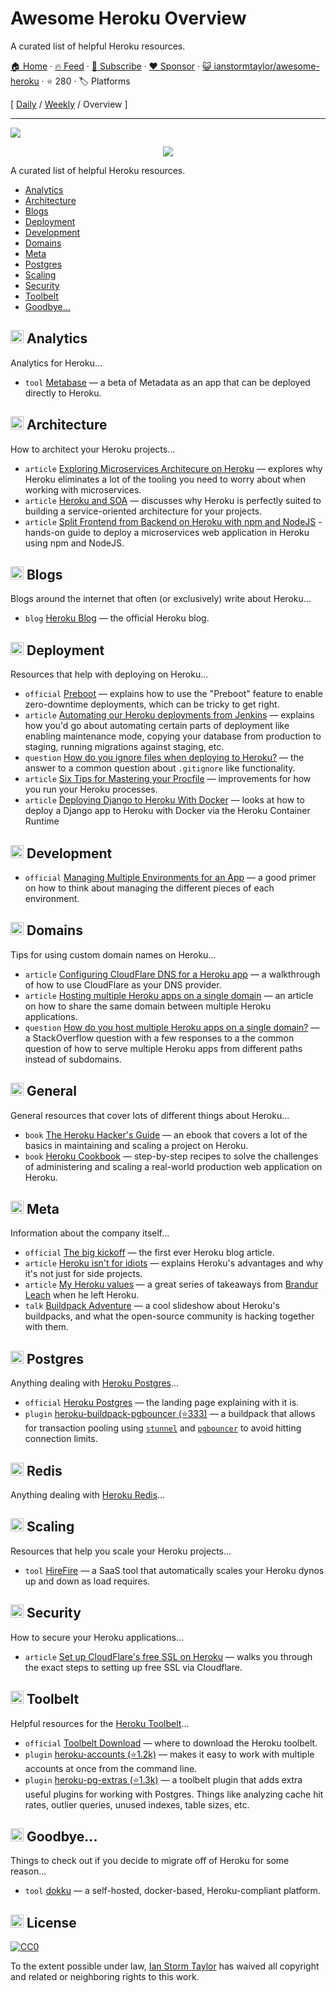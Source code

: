 # Awesome Heroku Overview

A curated list of helpful Heroku resources.

[🏠 Home](/README.md) · [🔥 Feed](https://www.trackawesomelist.com/ianstormtaylor/awesome-heroku/rss.xml) · [📮 Subscribe](https://trackawesomelist.us17.list-manage.com/subscribe?u=d2f0117aa829c83a63ec63c2f&id=36a103854c) · [❤️  Sponsor](https://github.com/sponsors/theowenyoung) · [😺 ianstormtaylor/awesome-heroku](https://github.com/ianstormtaylor/awesome-heroku) · ⭐ 280 · 🏷️ Platforms

[ [Daily](/content/ianstormtaylor/awesome-heroku/README.md) / [Weekly](/content/ianstormtaylor/awesome-heroku/week/README.md) / Overview ]

---

![](https://github.com/ianstormtaylor/awesome-heroku/raw/master/images/banner.png)

<p align="center">
  <a href="https://github.com/sindresorhus/awesome">
    <img src="https://cdn.rawgit.com/sindresorhus/awesome/d7305f38d29fed78fa85652e3a63e154dd8e8829/media/badge.svg" />
  </a>
</p>

A curated list of helpful Heroku resources.

*   [Analytics](#-analytics)
*   [Architecture](#-architecture)
*   [Blogs](#-blogs)
*   [Deployment](#-deployment)
*   [Development](#-development)
*   [Domains](#-domains)
*   [Meta](#-meta)
*   [Postgres](#-postgres)
*   [Scaling](#-scaling)
*   [Security](#-security)
*   [Toolbelt](#-toolbelt)
*   [Goodbye...](#-goodbye)

## <img width="21" height="21" src="https://github.com/ianstormtaylor/awesome-heroku/raw/master/images/analytics.png" /> Analytics

Analytics for Heroku...

*   `tool` [Metabase](http://www.metabase.com/docs/v0.13.3/operations-guide/running-metabase-on-heroku.html) — a beta of Metadata as an app that can be deployed directly to Heroku.

## <img width="21" height="21" src="https://github.com/ianstormtaylor/awesome-heroku/raw/master/images/architecture.png" /> Architecture

How to architect your Heroku projects...

*   `article` [Exploring Microservices Architecure on Heroku](http://blog.codeship.com/exploring-microservices-architecture-on-heroku/) — explores why Heroku eliminates a lot of the tooling you need to worry about when working with microservices.
*   `article` [Heroku and SOA](https://www.rdegges.com/2014/heroku-and-soa/) — discusses why Heroku is perfectly suited to building a service-oriented architecture for your projects.
*   `article` [Split Frontend from Backend on Heroku with npm and NodeJS](https://medium.com/@spygi/scalable-cost-effective-web-architectures-for-heroku-eb8f1f55a4b6) - hands-on guide to deploy a microservices web application in Heroku using npm and NodeJS.

## <img width="21" height="21" src="https://github.com/ianstormtaylor/awesome-heroku/raw/master/images/blogs.png" /> Blogs

Blogs around the internet that often (or exclusively) write about Heroku...

*   `blog` [Heroku Blog](https://blog.heroku.com) — the official Heroku blog.

## <img width="21" height="21" src="https://github.com/ianstormtaylor/awesome-heroku/raw/master/images/deployment.png" /> Deployment

Resources that help with deploying on Heroku...

*   `official` [Preboot](https://devcenter.heroku.com/articles/preboot) — explains how to use the "Preboot" feature to enable zero-downtime deployments, which can be tricky to get right.
*   `article` [Automating our Heroku deployments from Jenkins](https://www.paulfurley.com/automating-heroku-deployments-from-jenkins/) — explains how you'd go about automating certain parts of deployment like enabling maintenance mode, copying your database from production to staging, running migrations against staging, etc.
*   `question` [How do you ignore files when deploying to Heroku?](http://stackoverflow.com/questions/12523435/how-do-i-ignore-folders-and-files-when-pushing-to-heroku-with-a-rails-app) — the answer to a common question about `.gitignore` like functionality.
*   `article` [Six Tips for Mastering your Procfile](https://medium.com/@adam_41691/six-tips-for-mastering-your-procfile-64ea1207b779) — improvements for how you run your Heroku processes.
*   `article` [Deploying Django to Heroku With Docker](https://testdriven.io/blog/deploying-django-to-heroku-with-docker/) — looks at how to deploy a Django app to Heroku with Docker via the Heroku Container Runtime

## <img width="21" height="21" src="https://github.com/ianstormtaylor/awesome-heroku/raw/master/images/development.png" /> Development

*   `official` [Managing Multiple Environments for an App](https://devcenter.heroku.com/articles/multiple-environments) — a good primer on how to think about managing the different pieces of each environment.

## <img width="21" height="21" src="https://github.com/ianstormtaylor/awesome-heroku/raw/master/images/domains.png" /> Domains

Tips for using custom domain names on Heroku...

*   `article` [Configuring CloudFlare DNS for a Heroku app](http://www.higherorderheroku.com/articles/cloudflare-dns-heroku/) — a walkthrough of how to use CloudFlare as your DNS provider.
*   `article` [Hosting multiple Heroku apps on a single domain](https://pilot.co/blog/hosting-multiple-heroku-apps-on-a-single-domain/) — an article on how to share the same domain between multiple Heroku applications.
*   `question` [How do you host multiple Heroku apps on a single domain?](http://stackoverflow.com/questions/19119164/multiple-heroku-apps-on-a-single-domain) — a StackOverflow question with a few responses to a the common question of how to serve multiple Heroku apps from different paths instead of subdomains.

## <img width="21" height="21" src="https://github.com/ianstormtaylor/awesome-heroku/raw/master/images/general.png" /> General

General resources that cover lots of different things about Heroku...

*   `book` [The Heroku Hacker's Guide](http://www.theherokuhackersguide.com/) — an ebook that covers a lot of the basics in maintaining and scaling a project on Heroku.
*   `book` [Heroku Cookbook](http://www.amazon.com/Heroku-Cookbook-Mike-Coutermarsh/dp/1782177949) — step-by-step recipes to solve the challenges of administering and scaling a real-world production web application on Heroku.

## <img width="21" height="21" src="https://github.com/ianstormtaylor/awesome-heroku/raw/master/images/meta.png" /> Meta

Information about the company itself...

*   `official` [The big kickoff](https://blog.heroku.com/archives/2007/10/30/the_big_kickoff) — the first ever Heroku blog article.
*   `article` [Heroku isn't for idiots](https://www.rdegges.com/2012/heroku-isnt-for-idiots/) — explains Heroku's advantages and why it's not just for side projects.
*   `article` [My Heroku values](https://brandur.org/heroku-values) — a great series of takeaways from [Brandur Leach](https://twitter.com/brandur) when he left Heroku.
*   `talk` [Buildpack Adventure](http://buildpack-adventure.herokuapp.com/) — a cool slideshow about Heroku's buildpacks, and what the open-source community is hacking together with them.

## <img width="21" height="21" src="https://github.com/ianstormtaylor/awesome-heroku/raw/master/images/postgres.png" /> Postgres

Anything dealing with [Heroku Postgres](https://www.heroku.com/postgres)...

*   `official` [Heroku Postgres](https://www.heroku.com/postgres) — the landing page explaining with it is.
*   `plugin` [heroku-buildpack-pgbouncer (⭐333)](https://github.com/heroku/heroku-buildpack-pgbouncer) — a buildpack that allows for transaction pooling using [`stunnel`](https://www.stunnel.org/index.html) and [`pgbouncer`](https://wiki.postgresql.org/wiki/PgBouncer) to avoid hitting connection limits.

## <img width="21" height="21" src="https://github.com/ianstormtaylor/awesome-heroku/raw/master/images/redis.png" /> Redis

Anything dealing with [Heroku Redis](https://elements.heroku.com/addons/heroku-redis)...

## <img width="21" height="21" src="https://github.com/ianstormtaylor/awesome-heroku/raw/master/images/scaling.png" /> Scaling

Resources that help you scale your Heroku projects...

*   `tool` [HireFire](https://www.hirefire.io/) — a SaaS tool that automatically scales your Heroku dynos up and down as load requires.

## <img width="21" height="21" src="https://github.com/ianstormtaylor/awesome-heroku/raw/master/images/security.png" /> Security

How to secure your Heroku applications...

*   `article` [Set up CloudFlare's free SSL on Heroku](https://robots.thoughtbot.com/set-up-cloudflare-free-ssl-on-heroku) — walks you through the exact steps to setting up free SSL via Cloudflare.

## <img width="21" height="21" src="https://github.com/ianstormtaylor/awesome-heroku/raw/master/images/toolbelt.png" /> Toolbelt

Helpful resources for the [Heroku Toolbelt](https://toolbelt.heroku.com/)...

*   `official` [Toolbelt Download](https://toolbelt.heroku.com/) — where to download the Heroku toolbelt.
*   `plugin` [heroku-accounts (⭐1.2k)](https://github.com/ddollar/heroku-accounts) — makes it easy to work with multiple accounts at once from the command line.
*   `plugin` [heroku-pg-extras (⭐1.3k)](https://github.com/heroku/heroku-pg-extras) — a toolbelt plugin that adds extra useful plugins for working with Postgres. Things like analyzing cache hit rates, outlier queries, unused indexes, table sizes, etc.

## <img width="21" height="21" src="https://github.com/ianstormtaylor/awesome-heroku/raw/master/images/goodbye.png" /> Goodbye...

Things to check out if you decide to migrate off of Heroku for some reason...

*   `tool` [dokku](http://dokku.viewdocs.io/dokku/) — a self-hosted, docker-based, Heroku-compliant platform.

## <img width="21" height="21" src="https://github.com/ianstormtaylor/awesome-heroku/raw/master/images/license.png" /> License

[![CC0](http://mirrors.creativecommons.org/presskit/buttons/88x31/svg/cc-zero.svg)](https://creativecommons.org/publicdomain/zero/1.0/)

To the extent possible under law, [Ian Storm Taylor](http://ianstormtaylor.com) has waived all copyright and related or neighboring rights to this work.

